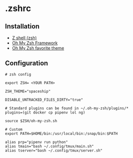 # .zshrc

## Installation

* [Z shell \(zsh\)](https://github.com/ohmyzsh/ohmyzsh/wiki/Installing-ZSH)
* [Oh My Zsh Framework](https://ohmyz.sh/)
* [Oh My Zsh favorite theme](https://github.com/denysdovhan/spaceship-prompt)

## Configuration

```text
# zsh config

export ZSH= <YOUR PATH>

ZSH_THEME="spaceship"

DISABLE_UNTRACKED_FILES_DIRTY="true"

# Standard plugins can be found in ~/.oh-my-zsh/plugins/*
plugins=(git docker cp pipenv lol ng)

source $ZSH/oh-my-zsh.sh

# Custom
export PATH=$HOME/bin:/usr/local/bin:/snap/bin:$PATH

alias prp="pipenv run python"
alias tmain="bash ~/.config/tmux/main.sh"
alias tserver="bash ~/.config/tmux/server.sh"
```

